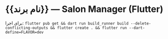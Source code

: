 # {{نام برند}} — Salon Manager (Flutter)

برای اجرا: `flutter pub get && dart run build_runner build --delete-conflicting-outputs && flutter create . && flutter run --dart-define=FLAVOR=dev`

